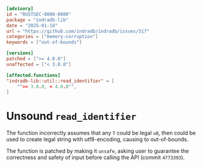 ```toml
[advisory]
id = "RUSTSEC-0000-0000"
package = "indradb-lib"
date = "2025-01-18"
url = "https://github.com/indradb/indradb/issues/317"
categories = ["memory-corruption"]
keywords = ["out-of-bounds"]

[versions]
patched = [">= 4.0.0"]
unaffected = ["< 3.0.0"]

[affected.functions]
"indradb-lib::util::read_identifier" = [
    "">= 3.0.0, < 4.0.0"",
]
```

# Unsound `read_identifier`
The function incorrectly assumes that any `T` could be legal `u8`, then could be used to create legal string with utf8-encoding, causing to out-of-bounds.  

The function is patched by making it `unsafe`, asking user to guarantee the correctness and safety of input before calling the API (commit `4773393`).